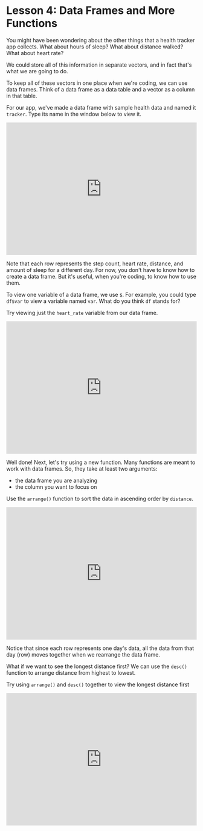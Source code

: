 # Lesson 4: Data Frames and More Functions

You might have been wondering about the other things that a health tracker app collects. What about hours of sleep? What about distance walked? What about heart rate?

We could store all of this information in separate vectors, and in fact that's what we are going to do.

To keep all of these vectors in one place when we're coding, we can use data frames. Think of a data frame as a data table and a vector as a column in that table.

For our app, we've made a data frame with sample health data and named it `tracker`. Type its name in the window below to view it.

<iframe data-type="datacamp" id="df-1" height="350" src="https://uclatall.github.io/mtucker-coding-study/data-camp/dc-data-frames-1.html" style="border: 0px #ffffff none;" width="100%"></iframe>

Note that each row represents the step count, heart rate, distance, and amount of sleep for a different day. For now, you don't have to know how to create a data frame. But it's useful, when you're coding,  to know how to use them.

To view one variable of a data frame, we use `$`. For example, you could type `df$var` to view a variable named `var`. What do you think `df` stands for?

Try viewing just the `heart_rate` variable from our data frame.

<iframe data-type="datacamp" id="df-2" height="350" src="https://uclatall.github.io/mtucker-coding-study/data-camp/dc-data-frames-2.html" style="border: 0px #ffffff none;" width="100%"></iframe>

Well done! Next, let's try using a new function. Many functions are meant to work with data frames. So, they take at least two arguments:

* the data frame you are analyzing
* the column you want to focus on

Use the `arrange()` function to sort the data in ascending order by `distance`.

<iframe data-type="datacamp" id="df-3" height="350" src="https://uclatall.github.io/mtucker-coding-study/data-camp/dc-data-frames-3.html" style="border: 0px #ffffff none;" width="100%"></iframe>

Notice that since each row represents one day's data, all the data from that day (row) moves together when we rearrange the data frame.

What if we want to see the longest distance first? We can use the `desc()` function to arrange distance from highest to lowest.

Try using `arrange()` and `desc()` together to view the longest distance first

<iframe data-type="datacamp" id="df-4" height="350" src="https://uclatall.github.io/mtucker-coding-study/data-camp/dc-data-frames-4.html" style="border: 0px #ffffff none;" width="100%"></iframe>
